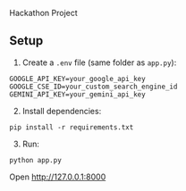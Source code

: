 Hackathon Project


## Setup

1. Create a `.env` file (same folder as `app.py`):

```
GOOGLE_API_KEY=your_google_api_key
GOOGLE_CSE_ID=your_custom_search_engine_id
GEMINI_API_KEY=your_gemini_api_key
```

2. Install dependencies:

```
pip install -r requirements.txt
```

3. Run:

```
python app.py
```

Open http://127.0.0.1:8000
